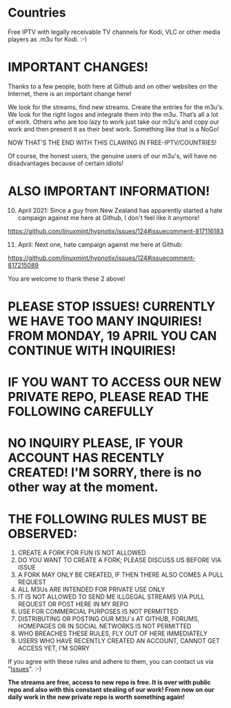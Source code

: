 # Countries
Free IPTV with legally receivable TV channels for Kodi, VLC or other media players as .m3u for Kodi. :-)

# IMPORTANT CHANGES!

Thanks to a few people, both here at Github and on other websites on the Internet, there is an important change here!

We look for the streams, find new streams. Create the entries for the m3u's. We look for the right logos and integrate them into the m3u. That’s all a lot of work. Others who are too lazy to work just take our m3u's and copy our work and then present it as their best work. Something like that is a NoGo!

NOW THAT'S THE END WITH THIS CLAWING IN FREE-IPTV/COUNTRIES!

Of course, the honest users, the genuine users of our m3u's, will have no disadvantages because of certain idiots!

# ALSO IMPORTANT INFORMATION!

10. April 2021: Since a guy from New Zealand  has apparently started a hate campaign against me here at Github, I don't feel like it anymore!

https://github.com/linuxmint/hypnotix/issues/124#issuecomment-817116183

11. April: Next one,  hate campaign against me here at Github:

https://github.com/linuxmint/hypnotix/issues/124#issuecomment-817215089

You are welcome to thank these 2 above! 

# PLEASE STOP ISSUES! CURRENTLY WE HAVE TOO MANY INQUIRIES! FROM MONDAY, 19 APRIL YOU CAN CONTINUE WITH INQUIRIES!

# IF YOU WANT TO ACCESS OUR NEW PRIVATE REPO, PLEASE READ THE FOLLOWING CAREFULLY

# NO INQUIRY PLEASE, IF YOUR ACCOUNT HAS RECENTLY CREATED! I'M SORRY, there is no other way at the moment.

# THE FOLLOWING RULES MUST BE OBSERVED:

1. CREATE A FORK FOR FUN IS NOT ALLOWED
2. DO YOU WANT TO CREATE A FORK; PLEASE DISCUSS US BEFORE VIA ISSUE
3. A FORK MAY ONLY BE CREATED, IF THEN THERE ALSO COMES A PULL REQUEST
4. ALL M3Us ARE INTENDED FOR PRIVATE USE ONLY
5. IT IS NOT ALLOWED TO SEND ME ILLGEGAL STREAMS VIA PULL REQUEST OR POST HERE IN MY REPO
6. USE FOR COMMERCIAL PURPOSES IS NOT PERMITTED
7. DISTRIBUTING OR POSTING OUR M3U´s AT GITHUB, FORUMS, HOMEPAGES OR IN SOCIAL NETWORKS IS NOT PERMITTED
8. WHO BREACHES THESE RULES, FLY OUT OF HERE IMMEDIATELY
9. USERS WHO HAVE RECENTLY CREATED AN ACCOUNT, CANNOT GET ACCESS YET, I'M SORRY

 If you agree with these rules and adhere to them, you can contact us via "[Issues](https://github.com/Free-IPTV/Countries/issues)". :-)

**The streams are free, access to new repo is free. It is over with public repo and also with this constant stealing of our work! From now on our daily work in the new private repo is worth something again!**

